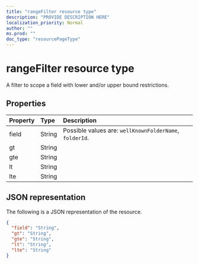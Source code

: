 ```yaml
---
title: "rangeFilter resource type"
description: "PROVIDE DESCRIPTION HERE"
localization_priority: Normal
author: ""
ms.prod: ""
doc_type: "resourcePageType"
---
```


# rangeFilter resource type

A filter to scope a field with lower and/or upper bound restrictions. 

## Properties

| Property     | Type        | Description |
|:-------------|:------------|:------------|
|field|String| Possible values are: `wellKnownFolderName`, `folderId`.|
|gt|String||
|gte|String||
|lt|String||
|lte|String||

## JSON representation

The following is a JSON representation of the resource.

<!-- {
  "blockType": "resource",
  "optionalProperties": [

  ],
  "@odata.type": "microsoft.graph.rangeFilter",
  "baseType": null
}-->

```json
{
  "field": "String",
  "gt": "String",
  "gte": "String",
  "lt": "String",
  "lte": "String"
}
```

<!-- uuid: 16cd6b66-4b1a-43a1-adaf-3a886856ed98
2019-02-04 14:57:30 UTC -->
<!-- {
  "type": "#page.annotation",
  "description": "rangeFilter resource",
  "keywords": "",
  "section": "documentation",
  "tocPath": ""
}-->